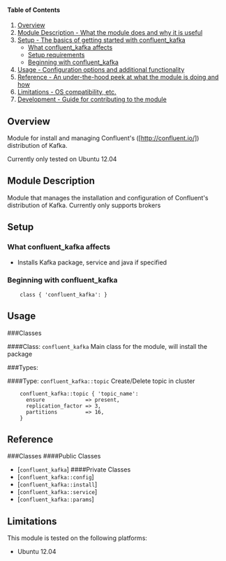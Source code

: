 #### Table of Contents

1. [Overview](#overview)
2. [Module Description - What the module does and why it is useful](#module-description)
3. [Setup - The basics of getting started with confluent_kafka](#setup)
    * [What confluent_kafka affects](#what-confluent_kafka-affects)
    * [Setup requirements](#setup-requirements)
    * [Beginning with confluent_kafka](#beginning-with-confluent_kafka)
4. [Usage - Configuration options and additional functionality](#usage)
5. [Reference - An under-the-hood peek at what the module is doing and how](#reference)
5. [Limitations - OS compatibility, etc.](#limitations)
6. [Development - Guide for contributing to the module](#development)

## Overview

Module for install and managing Confluent's ([http://confluent.io/]) distribution of Kafka.

Currently only tested on Ubuntu 12.04

## Module Description

Module that manages the installation and configuration of Confluent's distribution of Kafka.  Currently only supports brokers

## Setup

### What confluent_kafka affects

* Installs Kafka package, service and java if specified

### Beginning with confluent_kafka

```puppet
    class { 'confluent_kafka': }
```

## Usage

###Classes

####Class: `confluent_kafka`
Main class for the module, will install the package

###Types:

####Type: `confluent_kafka::topic`
Create/Delete topic in cluster
```puppet
    confluent_kafka::topic { 'topic_name':
      ensure             => present,
      replication_factor => 3,
      partitions         => 16,
    }
```

## Reference

###Classes
####Public Classes
 * [`confluent_kafka`]
####Private Classes
 * [`confluent_kafka::config`]
 * [`confluent_kafka::install`]
 * [`confluent_kafka::service`]
 * [`confluent_kafka::params`]

## Limitations
This module is tested on the following platforms:

 * Ubuntu 12.04

